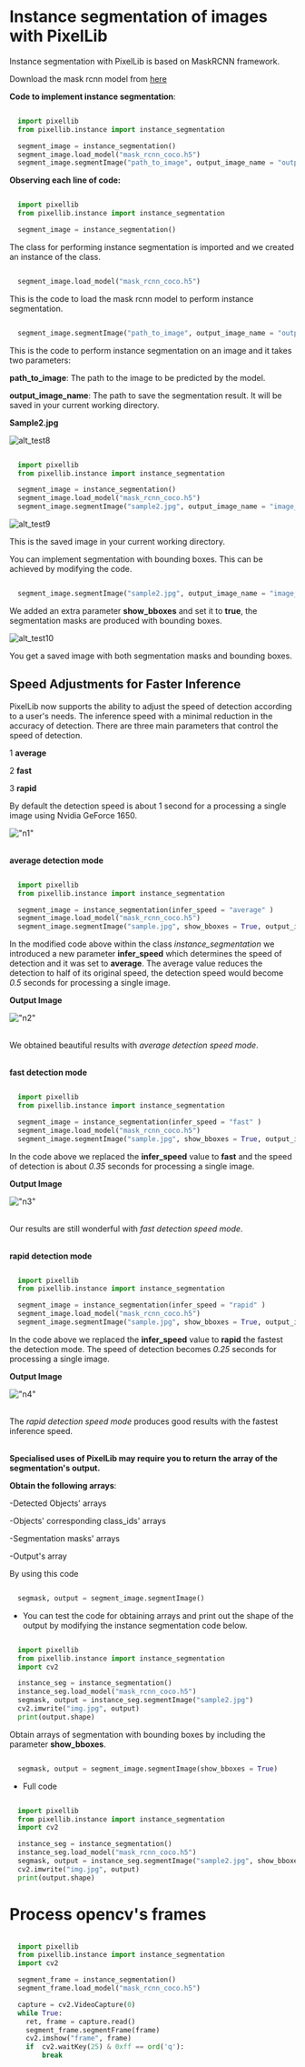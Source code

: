# Instance segmentation of images with PixelLib

Instance segmentation with PixelLib is based on MaskRCNN framework.

Download the mask rcnn model from [here](https://github.com/ayoolaolafenwa/PixelLib/releases/download/1.2/mask_rcnn_coco.h5)

**Code to implement instance segmentation**:

```python

  import pixellib
  from pixellib.instance import instance_segmentation

  segment_image = instance_segmentation()
  segment_image.load_model("mask_rcnn_coco.h5") 
  segment_image.segmentImage("path_to_image", output_image_name = "output_image_path")
```
**Observing each line of code:**

```python

  import pixellib
  from pixellib.instance import instance_segmentation

  segment_image = instance_segmentation()
```
The class for performing instance segmentation is imported and we created an instance of the class.

```python

  segment_image.load_model("mask_rcnn_coco.h5") 
```
This is the code to load the mask rcnn model to perform instance segmentation. 

```python

  segment_image.segmentImage("path_to_image", output_image_name = "output_image_path")
```
This is the code to perform instance segmentation on an image and it takes two parameters:

  **path_to_image**: The path to the image to be predicted by the model.

  **output_image_name**: The path to save the segmentation result. It will be saved in your current working directory.

**Sample2.jpg**

![alt_test8](Images/cycle.jpg)


```python

  import pixellib
  from pixellib.instance import instance_segmentation

  segment_image = instance_segmentation()
  segment_image.load_model("mask_rcnn_coco.h5") 
  segment_image.segmentImage("sample2.jpg", output_image_name = "image_new.jpg")
```

![alt_test9](Images/result1.jpg)


This is the saved image in your current working directory. 

You can implement segmentation with bounding boxes. This can be achieved by modifying the code.

```python

  segment_image.segmentImage("sample2.jpg", output_image_name = "image_new.jpg", show_bboxes = True)

```
We added an extra parameter **show_bboxes** and set it to **true**, the segmentation masks are produced with bounding boxes.

![alt_test10](Images/result2.jpg)

You get a saved image with both segmentation masks and bounding boxes.

## Speed Adjustments for Faster Inference
PixelLib now supports the ability to adjust the speed of detection according to a user's needs. The inference speed with a minimal reduction in the accuracy of detection. There are three main parameters that control the speed of detection.

1 **average**

2 **fast**

3 **rapid**

By default the detection speed is about 1 second for a processing a single image using Nvidia GeForce 1650.


!["n1"](Images/speed_sample.jpg) <br/> <br/>


**average detection mode**


```python

  import pixellib
  from pixellib.instance import instance_segmentation

  segment_image = instance_segmentation(infer_speed = "average" )
  segment_image.load_model("mask_rcnn_coco.h5") 
  segment_image.segmentImage("sample.jpg", show_bboxes = True, output_image_name = "new.jpg")
```
In the modified code above within the class *instance_segmentation* we introduced a new parameter **infer_speed** which determines the speed of detection and it was set to **average**. The average value reduces the detection to half of its original speed, the detection speed would become *0.5* seconds for processing a single image.

**Output Image** <br/>


!["n2"](Images/average.jpg) <br/> <br/>

We obtained beautiful results with *average detection speed mode*. <br/> <br/>

**fast detection  mode**
```python

  import pixellib
  from pixellib.instance import instance_segmentation

  segment_image = instance_segmentation(infer_speed = "fast" )
  segment_image.load_model("mask_rcnn_coco.h5") 
  segment_image.segmentImage("sample.jpg", show_bboxes = True, output_image_name = "new.jpg")
```
In the code above we replaced the **infer_speed**  value to **fast** and the speed of detection is about *0.35* seconds for processing a single image. <br/>

**Output Image** <br/>


!["n3"](Images/fast.jpg) <br/> <br/>

Our results are still wonderful with *fast detection speed mode*. <br/> <br/>


**rapid detection mode**
```python

  import pixellib
  from pixellib.instance import instance_segmentation

  segment_image = instance_segmentation(infer_speed = "rapid" )
  segment_image.load_model("mask_rcnn_coco.h5") 
  segment_image.segmentImage("sample.jpg", show_bboxes = True, output_image_name = "new.jpg")
```
In the code above we replaced the **infer_speed**  value to **rapid** the fastest the detection mode. The speed of detection  becomes 
*0.25* seconds for processing a single image. <br/>


**Output Image** <br/>


!["n4"](Images/rapid.jpg) <br/> <br/>

The *rapid detection speed mode* produces good results with the fastest inference speed. <br/> <br/>


**Specialised uses of PixelLib may require you to return the array of the segmentation's output.**

**Obtain the following arrays**:

-Detected Objects' arrays

-Objects' corresponding class_ids' arrays

-Segmentation masks' arrays

-Output's array

By using this code

```python

  segmask, output = segment_image.segmentImage()
```



* You can test the code for obtaining arrays and print out the shape of the output by modifying the instance segmentation code below.

``` python

  import pixellib
  from pixellib.instance import instance_segmentation
  import cv2

  instance_seg = instance_segmentation()
  instance_seg.load_model("mask_rcnn_coco.h5")
  segmask, output = instance_seg.segmentImage("sample2.jpg")
  cv2.imwrite("img.jpg", output)
  print(output.shape)
```

Obtain arrays of segmentation with bounding boxes by including the parameter **show_bboxes**.

```python

  segmask, output = segment_image.segmentImage(show_bboxes = True)

```
* Full code

```python

  import pixellib
  from pixellib.instance import instance_segmentation
  import cv2

  instance_seg = instance_segmentation()
  instance_seg.load_model("mask_rcnn_coco.h5")
  segmask, output = instance_seg.segmentImage("sample2.jpg", show_bboxes= True)
  cv2.imwrite("img.jpg", output)
  print(output.shape)

``` 


# Process opencv's frames 

```python

  import pixellib
  from pixellib.instance import instance_segmentation
  import cv2

  segment_frame = instance_segmentation()
  segment_frame.load_model("mask_rcnn_coco.h5")

  capture = cv2.VideoCapture(0)
  while True:
    ret, frame = capture.read()
    segment_frame.segmentFrame(frame)
    cv2.imshow("frame", frame)
    if  cv2.waitKey(25) & 0xff == ord('q'):
        break
```    

